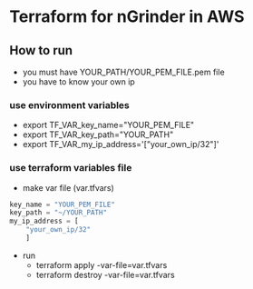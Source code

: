 # Terraform for nGrinder in AWS

## How to run

* you must have YOUR_PATH/YOUR_PEM_FILE.pem file
* you have to know your own ip

### use environment variables

* export TF_VAR_key_name="YOUR_PEM_FILE"
* export TF_VAR_key_path="YOUR_PATH"
* export TF_VAR_my_ip_address='["your_own_ip/32"]'

### use terraform variables file

* make var file (var.tfvars)

```tfvars
key_name = "YOUR_PEM_FILE"
key_path = "~/YOUR_PATH"
my_ip_address = [
    "your_own_ip/32"
    ]
```

* run
  * terraform apply -var-file=var.tfvars
  * terraform destroy -var-file=var.tfvars
